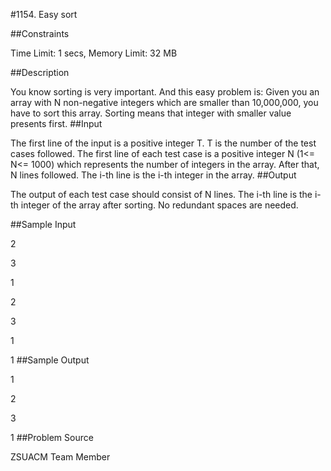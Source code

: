 #1154. Easy sort

##Constraints

Time Limit: 1 secs, Memory Limit: 32 MB

##Description

You know sorting is very important. And this easy problem is:
Given you an array with N non-negative integers which are smaller than 10,000,000, you have to sort this array. Sorting means that integer with smaller value presents first.
##Input

The first line of the input is a positive integer T. T is the number of the test cases followed.
The first line of each test case is a positive integer N (1<= N<= 1000) which represents the number of integers in the array. After that, N lines followed. The i-th line is the i-th integer in the array.
##Output

The output of each test case should consist of N lines. The i-th line is the i-th integer of the array after sorting. No redundant spaces are needed.

##Sample Input

2

3

1

2

3

1

1
##Sample Output

1

2

3

1
##Problem Source

ZSUACM Team Member